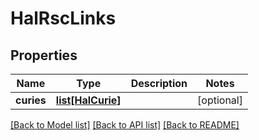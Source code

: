 # HalRscLinks

## Properties
Name | Type | Description | Notes
------------ | ------------- | ------------- | -------------
**curies** | [**list[HalCurie]**](HalCurie.md) |  | [optional] 

[[Back to Model list]](../README.md#documentation-for-models) [[Back to API list]](../README.md#documentation-for-api-endpoints) [[Back to README]](../README.md)


